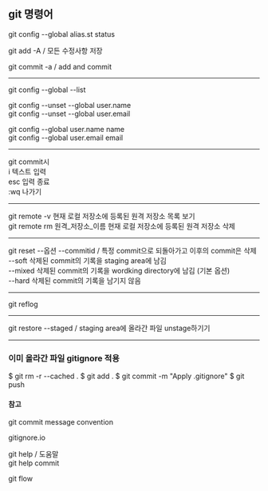 ## git 명령어

git config --global alias.st status

git add -A / 모든 수정사항 저장

git commit -a / add and commit
______________

git config --global --list

git config --unset --global user.name  
git config --unset --global user.email

git config --global user.name name  
git config --global user.email email
______________

git commit시  
i 텍스트 입력  
esc 입력 종료  
:wq 나가기
______________

git remote -v 현재 로컬 저장소에 등록된 원격 저장소 목록 보기  
git remote rm 원격_저장소_이름 현재 로컬 저장소에 등록된 원격 저장소 삭제 
______________

git reset --옵션 --commitid / 특정 commit으로 되돌아가고 이후의 commit은 삭제  
--soft 삭제된 commit의 기록을 staging area에 남김  
--mixed 삭제된 commit의 기록을 wordking directory에 남김 (기본 옵션)   
--hard 삭제된 commit의 기록을 남기지 않음  
______________

git reflog

______________

git restore --staged <file> / staging area에 올라간 파일 unstage하기기

______________

### 이미 올라간 파일 gitignore 적용

$ git rm -r --cached .
$ git add .
$ git commit -m "Apply .gitignore"
$ git push

#### 참고

git commit message convention  

gitignore.io

git help / 도움말  
git help commit

git flow